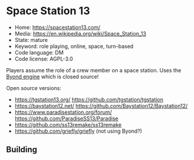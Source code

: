 # Space Station 13

- Home: https://spacestation13.com/
- Media: https://en.wikipedia.org/wiki/Space_Station_13
- State: mature
- Keyword: role playing, online, space, turn-based
- Code language: DM
- Code license: AGPL-3.0

Players assume the role of a crew member on a space station.
Uses the [Byond engine]() which is closed source!

Open source versions:
+ https://tgstation13.org/ https://github.com/tgstation/tgstation
+ https://baystation12.net/ https://github.com/Baystation12/Baystation12/
+ https://www.paradisestation.org/forum/ https://github.com/ParadiseSS13/Paradise
+ https://github.com/ss13remake/ss13remake
+ https://github.com/griefly/griefly (not using Byond?)

## Building
